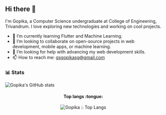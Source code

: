 ## Hi there 👋

I'm Gopika, a Computer Science undergraduate at College of Engineering, Trivandrum. I love exploring new technologies and working on cool projects.

- 🌱 I’m currently learning Flutter and Machine Learning.
- 👯 I’m looking to collaborate on open-source projects in web development, mobile apps, or machine learning.
- 🤔 I’m looking for help with advancing my web development skills.
- 📫 How to reach me: gsgopikasg@gmail.com

### 📊 Stats
![Gopika's GitHub stats](https://github-readme-stats.vercel.app/api?username=Gopika4112&theme=city_lights&show_icons=true)

<h4 align="center">Top langs :tongue:</h4>

<p align="center"><img src="https://github-readme-stats.vercel.app/api/top-langs/?username=Gopika4112&langs_count=10&theme=tokyonight&layout=compact" alt="Gopika :: Top Langs" /></p>
